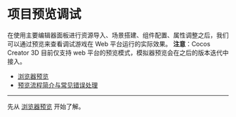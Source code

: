 # 项目预览调试

在使用主要编辑器面板进行资源导入、场景搭建、组件配置、属性调整之后，我们可以通过预览来查看调试游戏在 Web 平台运行的实际效果。
**注意**：Cocos Creator 3D 目前仅支持 web 平台的预览模式，模拟器预览会在之后的版本迭代中接入。

- [浏览器预览](browser.md)
- [预览流程简介与常见错误处理](preview-guid.md)
<hr>

先从 [浏览器预览](browser.md) 开始了解。
